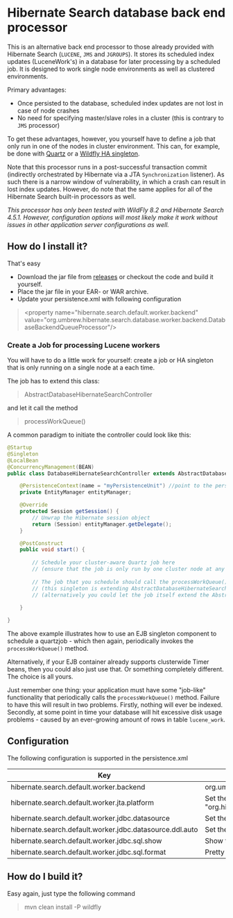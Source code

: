 # Hibernate Search database back end processor

This is an alternative back end processor to those already provided with Hibernate Search (`LUCENE`, `JMS` and `JGROUPS`). It stores its scheduled index updates (LuceneWork's) in a database for later processing by a scheduled job. It is designed to work single node environments as well as clustered environments. 

Primary advantages:
- Once persisted to the database, scheduled index updates are not lost in case of node crashes  
- No need for specifying master/slave roles in a cluster (this is contrary to `JMS` processor)

To get these advantages, however, you yourself have to define a job that only run in one of the nodes in cluster environment. This can, for example, be done with [Quartz](http://quartz-scheduler.org/) or a [Wildfly HA singleton](https://github.com/wildfly/quickstart/tree/master/cluster-ha-singleton).

Note that this processor runs in a post-successful transaction commit (indirectly orchestrated by Hibernate via a JTA `Synchronization` listener). As such there is a narrow window of vulnerability, in which a crash can result in lost index updates. However, do note that the same applies for all of the Hibernate Search built-in processors as well. 

_This processor has only been tested with WildFly 8.2 and Hibernate Search 4.5.1. However, configuration options will most likely make it work without issues in other application server configurations as well._

## How do I install it?

That's easy 

* Download the jar file from [releases](https://github.com/umbrew/org.umbrew.hibernate.database.worker.backend/releases) or checkout the code and build it yourself.
* Place the jar file in your EAR- or WAR archive.
* Update your persistence.xml with following configuration

> &#60;property name="hibernate.search.default.worker.backend" value="org.umbrew.hibernate.search.database.worker.backend.DatabaseBackendQueueProcessor"/&#62;

### Create a Job for processing Lucene workers
You will have to do a little work for yourself: create a job or HA singleton that is only running on a single node at a each time. 

The job has to extend this class:

>AbstractDatabaseHibernateSearchController

and let it call the method

>processWorkQueue()

A common paradigm to initiate the controller could look like this:

```java
@Startup
@Singleton
@LocalBean
@ConcurrencyManagement(BEAN)
public class DatabaseHibernateSearchController extends AbstractDatabaseHibernateSearchController {

    @PersistenceContext(name = "myPersistenceUnit") //point to the persistence context that is configured to use Hibernate Search
    private EntityManager entityManager;

    @Override
    protected Session getSession() {
    	// Unwrap the Hibernate session object
        return (Session) entityManager.getDelegate(); 
    }

    @PostConstruct
    public void start() {
    
        // Schedule your cluster-aware Quartz job here
        // (ensure that the job is only run by one cluster node at any given time)
        
        // The job that you schedule should call the processWorkQueue() method in the super class  
        // (this singleton is extending AbstractDatabaseHibernateSearchController)
        // (alternatively you could let the job itself extend the AbstractDatabaseHibernateSearchController)
        
    }

}
``` 

The above example illustrates how to use an EJB singleton component to schedule a quartzjob - which then again, periodically invokes the `processWorkQueue()` method.

Alternatively, if your EJB container already supports clusterwide Timer beans, then you could also just use that. 
Or something completely different.
The choice is all yours.

Just remember one thing: your application must have some "job-like" functionality that periodically calls the  `processWorkQueue()`  method.
Failure to have this will result in two problems. Firstly, nothing will ever be indexed. Secondly, at some point in time your database will hit excessive disk usage problems - caused by an ever-growing amount of rows in table `lucene_work`.


## Configuration
The following configuration is supported in the persistence.xml

| Key  | Value   |
|---|---|
|hibernate.search.default.worker.backend   |org.umbrew.hibernate.search.database.worker.backend.DatabaseBackendQueueProcessor|
|hibernate.search.default.worker.jta.platform   | Set the supported JTA platform. Default "org.hibernate.engine.transaction.jta.platform.internal.JBossAppServerJtaPlatform"   |
|hibernate.search.default.worker.jdbc.datasource   | Set the datasource the worker should connect to |
|hibernate.search.default.worker.jdbc.datasource.ddl.auto   | Set the schema creation mode. Defaults to "update" (Follow hibernate semantic) |
|hibernate.search.default.worker.jdbc.sql.show   | Show the executed SQL. Defaults to "false"  |
|hibernate.search.default.worker.jdbc.sql.format   | Pretty print the executed SQL. Default to "false"  |


## How do I build it?

Easy again, just type the following command

> mvn clean install -P wildfly